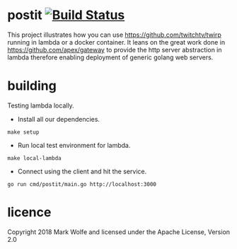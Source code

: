# postit [![Build Status](https://travis-ci.org/wolfeidau/postit.svg?branch=master)](https://travis-ci.org/wolfeidau/postit)

This project illustrates how you can use https://github.com/twitchtv/twirp running in lambda or a docker container. It leans on the great work done in https://github.com/apex/gateway to provide the http server abstraction in lambda therefore enabling deployment of generic golang web servers.

# building

Testing lambda locally.

* Install all our dependencies.

```
make setup
```

* Run local test environment for lambda.

```
make local-lambda
```

* Connect using the client and hit the service.

```
go run cmd/postit/main.go http://localhost:3000
```

# licence

Copyright 2018 Mark Wolfe and licensed under the Apache License, Version 2.0